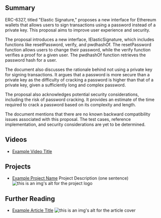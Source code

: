 ## Summary

ERC-6327, titled "Elastic Signature," proposes a new interface for Ethereum wallets that allows users to sign transactions using a password instead of a private key. This proposal aims to improve user experience and security.

The proposal introduces a new interface, IElasticSignature, which includes functions like resetPassword, verify, and pwdhashOf. The resetPassword function allows users to change their password, while the verify function verifies a proof for a given user. The pwdhashOf function retrieves the password hash for a user.

The document also discusses the rationale behind not using a private key for signing transactions. It argues that a password is more secure than a private key as the difficulty of cracking a password is higher than that of a private key, given a sufficiently long and complex password.

The proposal also acknowledges potential security considerations, including the risk of password cracking. It provides an estimate of the time required to crack a password based on its complexity and length.

The document mentions that there are no known backward compatibility issues associated with this proposal. The test cases, reference implementation, and security considerations are yet to be determined.

## Videos

- [Example Video Title](https://www.youtube.com/watch?v=TDGq4aeevgY)

## Projects

- [Example Project Name](https://xxxx.xxx/xxxxx) Project Description (one sentence) ![this is an img's alt for the project logo](https://xxxx.xxx/project-logo.xxx)

## Further Reading

- [Example Article Title](https://xxxx.xxx/xxxxx) ![this is an img's alt for the article cover](https://xxxx.xxx/article-cover.xxx)

